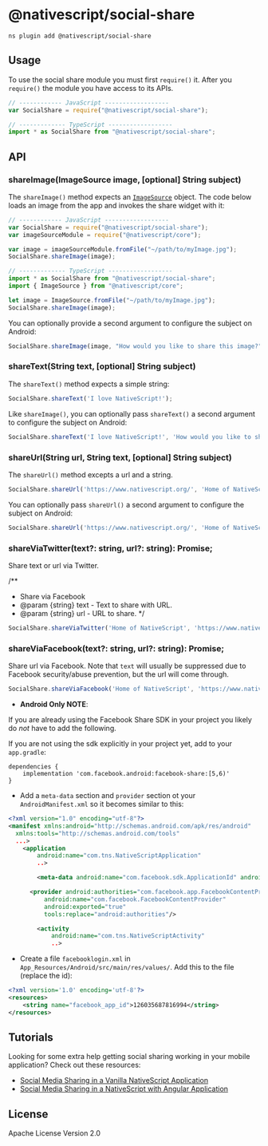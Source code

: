 # @nativescript/social-share

```cli
ns plugin add @nativescript/social-share
```

## Usage

To use the social share module you must first `require()` it. After you `require()` the module you have access to its APIs.

```JavaScript
// ------------ JavaScript ------------------
var SocialShare = require("@nativescript/social-share");

// ------------- TypeScript ------------------
import * as SocialShare from "@nativescript/social-share";
```

## API

### shareImage(ImageSource image, [optional] String subject)

The `shareImage()` method expects an [`ImageSource`](http://docs.nativescript.org/ApiReference/image-source/ImageSource.html) object. The code below loads an image from the app and invokes the share widget with it:

```JavaScript
// ------------ JavaScript ------------------
var SocialShare = require("@nativescript/social-share");
var imageSourceModule = require("@nativescript/core");

var image = imageSourceModule.fromFile("~/path/to/myImage.jpg");
SocialShare.shareImage(image);

// ------------- TypeScript ------------------
import * as SocialShare from "@nativescript/social-share";
import { ImageSource } from "@nativescript/core";

let image = ImageSource.fromFile("~/path/to/myImage.jpg");
SocialShare.shareImage(image);
```

You can optionally provide a second argument to configure the subject on Android:

```JavaScript
SocialShare.shareImage(image, "How would you like to share this image?");
```

### shareText(String text, [optional] String subject)

The `shareText()` method expects a simple string:

```js
SocialShare.shareText('I love NativeScript!');
```

Like `shareImage()`, you can optionally pass `shareText()` a second argument to configure the subject on Android:

```js
SocialShare.shareText('I love NativeScript!', 'How would you like to share this text?');
```

### shareUrl(String url, String text, [optional] String subject)

The `shareUrl()` method excepts a url and a string.

```js
SocialShare.shareUrl('https://www.nativescript.org/', 'Home of NativeScript');
```

You can optionally pass `shareUrl()` a second argument to configure the subject on Android:

```js
SocialShare.shareUrl('https://www.nativescript.org/', 'Home of NativeScript', 'How would you like to share this url?');
```

### shareViaTwitter(text?: string, url?: string): Promise<void>;

Share text or url via Twitter.

/\*\*

- Share via Facebook
- @param {string} text - Text to share with URL.
- @param {string} url - URL to share.
  \*/

```js
SocialShare.shareViaTwitter('Home of NativeScript', 'https://www.nativescript.org/');
```

### shareViaFacebook(text?: string, url?: string): Promise<void>;

Share url via Facebook. Note that `text` will usually be suppressed due to Facebook security/abuse prevention, but the url will come through.

```js
SocialShare.shareViaFacebook('Home of NativeScript', 'https://www.nativescript.org/');
```

- **Android Only NOTE**:

If you are already using the Facebook Share SDK in your project you likely do _not_ have to add the following.

If you are not using the sdk explicitly in your project yet, add to your `app.gradle`:

```
dependencies {
	implementation 'com.facebook.android:facebook-share:[5,6)'
}
```

- Add a `meta-data` section and `provider` section ot your `AndroidManifest.xml` so it becomes similar to this:

```xml
<?xml version="1.0" encoding="utf-8"?>
<manifest xmlns:android="http://schemas.android.com/apk/res/android"
  xmlns:tools="http://schemas.android.com/tools"
  ...>
   	<application
   		android:name="com.tns.NativeScriptApplication"
   		..>

   		<meta-data android:name="com.facebook.sdk.ApplicationId" android:value="@string/facebook_app_id"/>

      <provider android:authorities="com.facebook.app.FacebookContentProvider{your-facebook-appid}"
          android:name="com.facebook.FacebookContentProvider"
          android:exported="true"
          tools:replace="android:authorities"/>

   		<activity
   			android:name="com.tns.NativeScriptActivity"
   			..>
```

- Create a file `facebooklogin.xml` in `App_Resources/Android/src/main/res/values/`. Add this to the file (replace the id):

```xml
<?xml version='1.0' encoding='utf-8'?>
<resources>
    <string name="facebook_app_id">126035687816994</string>
</resources>
```

## Tutorials

Looking for some extra help getting social sharing working in your mobile application? Check out these resources:

- [Social Media Sharing in a Vanilla NativeScript Application](https://www.thepolyglotdeveloper.com/2016/03/implement-social-media-sharing-nativescript-app/)
- [Social Media Sharing in a NativeScript with Angular Application](https://www.thepolyglotdeveloper.com/2017/02/social-media-sharing-prompts-nativescript-angular-application/)

## License

Apache License Version 2.0
